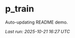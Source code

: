 # p_train

Auto-updating README demo.

<!--START_SECTION:status-->
_Last run: 2025-10-21 16:27 UTC_
<!--END_SECTION:status-->


































































































































































































































































































































































































































































































































































































































































































































































































































































































































































































































































































































































































































































































































































































































































